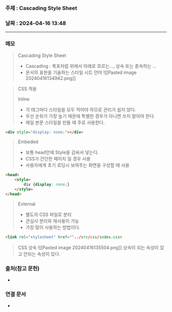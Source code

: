 ### 주제 : Cascading Style Sheet

### 날짜 : 2024-04-16 13:48
----
### 메모
> Cascading Style Sheet
> 	- Cascading : 폭포처럼 위에서 아래로 흐르는..., 상속 또는 종속하는 ...
> 	- 문서의 표현을 기술하는 스타일 시트 언어
> 	![[Pasted image 20240416134942.png]]

> CSS 적용
>  
>  Inline
> 	- 각 태그마다 스타일을 모두 적어야 하므로 관리가 쉽지 않다.
> 	- 우선 순위가 가장 높기 때문에 특별한 경우가 아니면 쓰지 말아야 한다.
> 	- 메일 본문 스타일을 만들 때 주로 사용한다.
```html
<div style="display: none;"></div>
```
> Embeded
> 	- 보통 head안에 Style을 감싸서 넣는다.
> 	- CSS가 간단한 페이지 일 경우 사용
> 	- 사용자에게 초기 로딩시 보여주는 화면을 구성할 때 사용
```html
<head>
    <style>
    	div {display: none;}
    </style>
</head>
```
> External
> 	- 별도의 CSS 파일로 분리
> 	- 관심사 분리와 재사용이 가능
> 	- 가장 많이 사용하는 방법이다.
```html
<link rel="stylesheet" href=""../src/css/index.css>
```

> CSS 상속
> 	![[Pasted image 20240416135504.png]]
> 	상속이 되는 속성이 있고 안되는 속성이 있다.
### 출처(참고 문헌)
-

### 연결 문서
-
